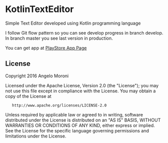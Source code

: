 # KotlinTextEditor
Simple Text Editor developed using Kotlin programming language

I follow Git flow pattern so you can see develop progress in branch develop.
In branch master you see last version in production.

You can get app at [PlayStore App Page][1]

## License

Copyright 2016 Angelo Moroni

Licensed under the Apache License, Version 2.0 (the "License");
you may not use this file except in compliance with the License.
You may obtain a copy of the License at

       http://www.apache.org/licenses/LICENSE-2.0

Unless required by applicable law or agreed to in writing, software
distributed under the License is distributed on an "AS IS" BASIS,
WITHOUT WARRANTIES OR CONDITIONS OF ANY KIND, either express or implied.
See the License for the specific language governing permissions and
limitations under the License.

[1]: https://play.google.com/store/apps/details?id=com.angelomoroni.kotlintexteditor&hl=it
